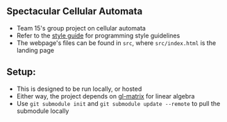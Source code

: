 ## Spectacular Cellular Automata
  - Team 15's group project on cellular automata
  - Refer to the [style guide](docs/STYLE.md) for programming style guidelines
  - The webpage's files can be found in `src`, where `src/index.html` is the landing page

## Setup:
  - This is designed to be run locally, or hosted
  - Either way, the project depends on [gl-matrix](https://github.com/toji/gl-matrix) for linear algebra
  - Use `git submodule init` and `git submodule update --remote` to pull the submodule locally